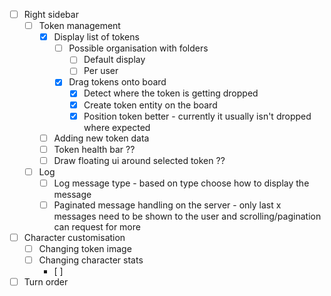 - [ ] Right sidebar
	- [ ] Token management
		- [x] Display list of tokens
			- [ ] Possible organisation with folders
				- [ ] Default display
				- [ ] Per user
			- [x] Drag tokens onto board
				- [x] Detect where the token is getting dropped
				- [x] Create token entity on the board
				- [x] Position token better - currently it usually isn't dropped where expected
		- [ ] Adding new token data
		- [ ] Token health bar ??
		- [ ] Draw floating ui around selected token ??
	- [ ] Log
		- [ ] Log message type - based on type choose how to display the message
		- [ ] Paginated message handling on the server - only last x messages need to be shown to the user and scrolling/pagination can request for more

- [ ] Character customisation
	- [ ] Changing token image
	- [ ] Changing character stats
		- [ ] 
- [ ] Turn order